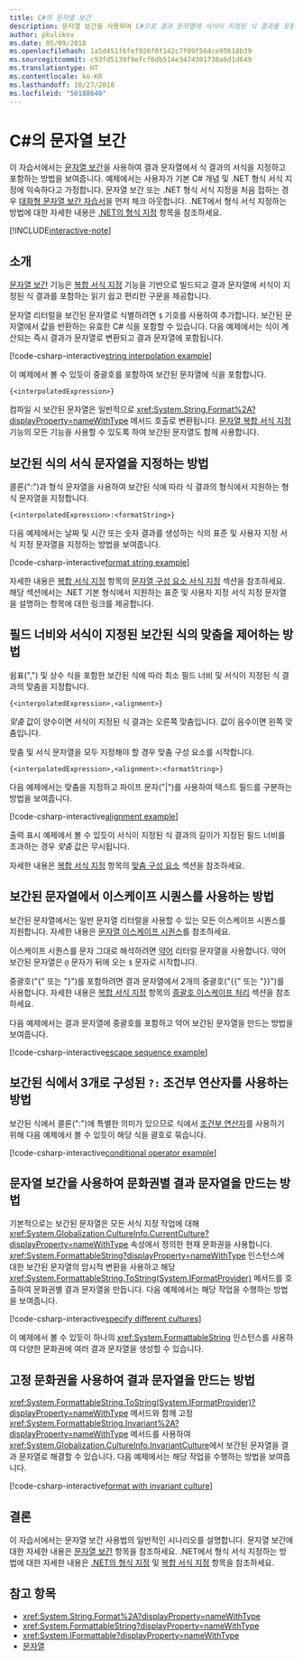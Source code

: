 ```yaml
---
title: C#의 문자열 보간
description: 문자열 보간을 사용하여 C#으로 결과 문자열에 서식이 지정된 식 결과를 포함하는 방법을 알아봅니다.
author: pkulikov
ms.date: 05/09/2018
ms.openlocfilehash: 1a5d451f6fef926f0f142c7f09f564ce95618b39
ms.sourcegitcommit: c93fd5139f9efcf6db514e3474301738a6d1d649
ms.translationtype: HT
ms.contentlocale: ko-KR
ms.lasthandoff: 10/27/2018
ms.locfileid: "50188640"
---
```

# <a name="string-interpolation-in-c"></a>C#의 문자열 보간 #

이 자습서에서는 [문자열 보간](../language-reference/tokens/interpolated.md)을 사용하여 결과 문자열에서 식 결과의 서식을 지정하고 포함하는 방법을 보여줍니다. 예제에서는 사용자가 기본 C# 개념 및 .NET 형식 서식 지정에 익숙하다고 가정합니다. 문자열 보간 또는 .NET 형식 서식 지정을 처음 접하는 경우 [대화형 문자열 보간 자습서](../tutorials/intro-to-csharp/interpolated-strings.yml)을 먼저 체크 아웃합니다. .NET에서 형식 서식 지정하는 방법에 대한 자세한 내용은 [.NET의 형식 지정](../../standard/base-types/formatting-types.md) 항목을 참조하세요.

[!INCLUDE[interactive-note](~/includes/csharp-interactive-note.md)]

## <a name="introduction"></a>소개

[문자열 보간](../language-reference/tokens/interpolated.md) 기능은 [복합 서식 지정](../../standard/base-types/composite-formatting.md) 기능을 기반으로 빌드되고 결과 문자열에 서식이 지정된 식 결과를 포함하는 읽기 쉽고 편리한 구문을 제공합니다.

문자열 리터럴을 보간된 문자열로 식별하려면 `$` 기호를 사용하여 추가합니다. 보간된 문자열에서 값을 반환하는 유효한 C# 식을 포함할 수 있습니다. 다음 예제에서는 식이 계산되는 즉시 결과가 문자열로 변환되고 결과 문자열에 포함됩니다.

[!code-csharp-interactive[string interpolation example](~/samples/snippets/csharp/tutorials/string-interpolation/Program.cs#1)]

이 예제에서 볼 수 있듯이 중괄호를 포함하여 보간된 문자열에 식을 포함합니다.

```
{<interpolatedExpression>}
```

컴파일 시 보간된 문자열은 일반적으로 <xref:System.String.Format%2A?displayProperty=nameWithType> 메서드 호출로 변환됩니다. [문자열 복합 서식 지정](../../standard/base-types/composite-formatting.md) 기능의 모든 기능을 사용할 수 있도록 하여 보간된 문자열도 함께 사용합니다.

## <a name="how-to-specify-a-format-string-for-an-interpolated-expression"></a>보간된 식의 서식 문자열을 지정하는 방법

콜론(":")과 형식 문자열을 사용하여 보간된 식에 따라 식 결과의 형식에서 지원하는 형식 문자열을 지정합니다.

```
{<interpolatedExpression>:<formatString>}
```

다음 예제에서는 날짜 및 시간 또는 숫자 결과를 생성하는 식의 표준 및 사용자 지정 서식 지정 문자열을 지정하는 방법을 보여줍니다.

[!code-csharp-interactive[format string example](~/samples/snippets/csharp/tutorials/string-interpolation/Program.cs#2)]

자세한 내용은 [복합 서식 지정](../../standard/base-types/composite-formatting.md) 항목의 [문자열 구성 요소 서식 지정](../../standard/base-types/composite-formatting.md#format-string-component) 섹션을 참조하세요. 해당 섹션에서는 .NET 기본 형식에서 지원하는 표준 및 사용자 지정 서식 지정 문자열을 설명하는 항목에 대한 링크를 제공합니다.

## <a name="how-to-control-the-field-width-and-alignment-of-the-formatted-interpolated-expression"></a>필드 너비와 서식이 지정된 보간된 식의 맞춤을 제어하는 방법

쉼표(",") 및 상수 식을 포함한 보간된 식에 따라 최소 필드 너비 및 서식이 지정된 식 결과의 맞춤을 지정합니다.

```
{<interpolatedExpression>,<alignment>}
```

*맞춤* 값이 양수이면 서식이 지정된 식 결과는 오른쪽 맞춤입니다. 값이 음수이면 왼쪽 맞춤입니다.

맞춤 및 서식 문자열을 모두 지정해야 할 경우 맞춤 구성 요소를 시작합니다.

```
{<interpolatedExpression>,<alignment>:<formatString>}
```

다음 예제에서는 맞춤을 지정하고 파이프 문자("|")를 사용하여 텍스트 필드를 구분하는 방법을 보여줍니다.

[!code-csharp-interactive[alignment example](~/samples/snippets/csharp/tutorials/string-interpolation/Program.cs#3)]

출력 표시 예제에서 볼 수 있듯이 서식이 지정된 식 결과의 길이가 지정된 필드 너비를 초과하는 경우 *맞춤* 값은 무시됩니다.

자세한 내용은 [복합 서식 지정](../../standard/base-types/composite-formatting.md) 항목의 [맞춤 구성 요소](../../standard/base-types/composite-formatting.md#alignment-component) 섹션을 참조하세요.

## <a name="how-to-use-escape-sequences-in-an-interpolated-string"></a>보간된 문자열에서 이스케이프 시퀀스를 사용하는 방법

보간된 문자열에서는 일반 문자열 리터럴을 사용할 수 있는 모든 이스케이프 시퀀스를 지원합니다. 자세한 내용은 [문자열 이스케이프 시퀀스](../programming-guide/strings/index.md#string-escape-sequences)를 참조하세요.

이스케이프 시퀀스를 문자 그대로 해석하려면 [약어](../language-reference/tokens/verbatim.md) 리터럴 문자열을 사용합니다. 약어 보간된 문자열은 `@` 문자가 뒤에 오는 `$` 문자로 시작합니다.

중괄호("{" 또는 "}")를 포함하려면 결과 문자열에서 2개의 중괄호("{{" 또는 "}}")를 사용합니다. 자세한 내용은 [복합 서식 지정](../../standard/base-types/composite-formatting.md) 항목의 [중괄호 이스케이프 처리](../../standard/base-types/composite-formatting.md#escaping-braces) 섹션을 참조하세요.

다음 예제에서는 결과 문자열에 중괄호를 포함하고 약어 보간된 문자열을 만드는 방법을 보여줍니다.

[!code-csharp-interactive[escape sequence example](~/samples/snippets/csharp/tutorials/string-interpolation/Program.cs#4)]

## <a name="how-to-use-a-ternary-conditional-operator--in-an-interpolated-expression"></a>보간된 식에서 3개로 구성된 `?:` 조건부 연산자를 사용하는 방법

보간된 식에서 콜론(":")에 특별한 의미가 있으므로 식에서 [조건부 연산자](../language-reference/operators/conditional-operator.md)를 사용하기 위해 다음 예제에서 볼 수 있듯이 해당 식을 괄호로 묶습니다.

[!code-csharp-interactive[conditional operator example](~/samples/snippets/csharp/tutorials/string-interpolation/Program.cs#5)]

## <a name="how-to-create-a-culture-specific-result-string-with-string-interpolation"></a>문자열 보간을 사용하여 문화권별 결과 문자열을 만드는 방법

기본적으로는 보간된 문자열은 모든 서식 지정 작업에 대해 <xref:System.Globalization.CultureInfo.CurrentCulture?displayProperty=nameWithType> 속성에서 정의한 현재 문화권을 사용합니다. <xref:System.FormattableString?displayProperty=nameWithType> 인스턴스에 대한 보간된 문자열의 암시적 변환을 사용하고 해당 <xref:System.FormattableString.ToString(System.IFormatProvider)> 메서드를 호출하여 문화권별 결과 문자열을 만듭니다. 다음 예제에서는 해당 작업을 수행하는 방법을 보여줍니다.

[!code-csharp-interactive[specify different cultures](~/samples/snippets/csharp/tutorials/string-interpolation/Program.cs#6)]

이 예제에서 볼 수 있듯이 하나의 <xref:System.FormattableString> 인스턴스를 사용하여 다양한 문화권에 여러 결과 문자열을 생성할 수 있습니다.

## <a name="how-to-create-a-result-string-using-the-invariant-culture"></a>고정 문화권을 사용하여 결과 문자열을 만드는 방법

<xref:System.FormattableString.ToString(System.IFormatProvider)?displayProperty=nameWithType> 메서드와 함께 고정 <xref:System.FormattableString.Invariant%2A?displayProperty=nameWithType> 메서드를 사용하여 <xref:System.Globalization.CultureInfo.InvariantCulture>에서 보간된 문자열을 결과 문자열로 해결할 수 있습니다. 다음 예제에서는 해당 작업을 수행하는 방법을 보여줍니다.

[!code-csharp-interactive[format with invariant culture](~/samples/snippets/csharp/tutorials/string-interpolation/Program.cs#7)]

## <a name="conclusion"></a>결론

이 자습서에서는 문자열 보간 사용법의 일반적인 시나리오를 설명합니다. 문자열 보간에 대한 자세한 내용은 [문자열 보간](../language-reference/tokens/interpolated.md) 항목을 참조하세요. .NET에서 형식 서식 지정하는 방법에 대한 자세한 내용은 [.NET의 형식 지정](../../standard/base-types/formatting-types.md) 및 [복합 서식 지정](../../standard/base-types/composite-formatting.md) 항목을 참조하세요.

## <a name="see-also"></a>참고 항목

- <xref:System.String.Format%2A?displayProperty=nameWithType>  
- <xref:System.FormattableString?displayProperty=nameWithType>  
- <xref:System.IFormattable?displayProperty=nameWithType>  
- [문자열](../programming-guide/strings/index.md)  
